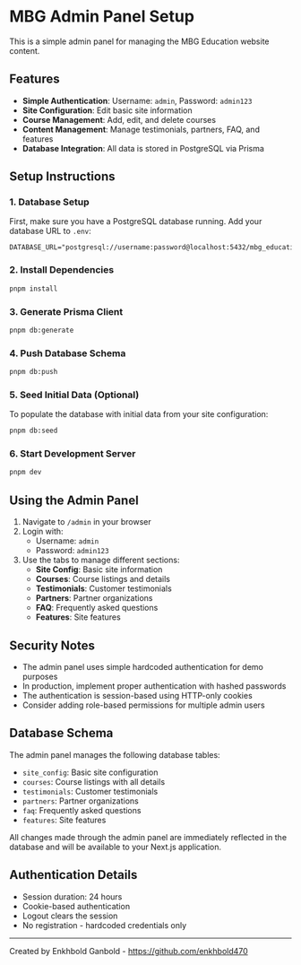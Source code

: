 # MBG Admin Panel Setup

This is a simple admin panel for managing the MBG Education website content.

## Features

- **Simple Authentication**: Username: `admin`, Password: `admin123`
- **Site Configuration**: Edit basic site information
- **Course Management**: Add, edit, and delete courses
- **Content Management**: Manage testimonials, partners, FAQ, and features
- **Database Integration**: All data is stored in PostgreSQL via Prisma

## Setup Instructions

### 1. Database Setup

First, make sure you have a PostgreSQL database running. Add your database URL to `.env`:

```
DATABASE_URL="postgresql://username:password@localhost:5432/mbg_education"
```

### 2. Install Dependencies

```bash
pnpm install
```

### 3. Generate Prisma Client

```bash
pnpm db:generate
```

### 4. Push Database Schema

```bash
pnpm db:push
```

### 5. Seed Initial Data (Optional)

To populate the database with initial data from your site configuration:

```bash
pnpm db:seed
```

### 6. Start Development Server

```bash
pnpm dev
```

## Using the Admin Panel

1. Navigate to `/admin` in your browser
2. Login with:
   - Username: `admin`
   - Password: `admin123`
3. Use the tabs to manage different sections:
   - **Site Config**: Basic site information
   - **Courses**: Course listings and details
   - **Testimonials**: Customer testimonials
   - **Partners**: Partner organizations
   - **FAQ**: Frequently asked questions
   - **Features**: Site features

## Security Notes

- The admin panel uses simple hardcoded authentication for demo purposes
- In production, implement proper authentication with hashed passwords
- The authentication is session-based using HTTP-only cookies
- Consider adding role-based permissions for multiple admin users

## Database Schema

The admin panel manages the following database tables:

- `site_config`: Basic site configuration
- `courses`: Course listings with all details
- `testimonials`: Customer testimonials
- `partners`: Partner organizations
- `faq`: Frequently asked questions
- `features`: Site features

All changes made through the admin panel are immediately reflected in the database and will be available to your Next.js application.

## Authentication Details

- Session duration: 24 hours
- Cookie-based authentication
- Logout clears the session
- No registration - hardcoded credentials only

---

Created by Enkhbold Ganbold - https://github.com/enkhbold470 